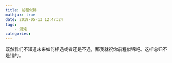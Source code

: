 ```yaml
---
title: 前程似锦
mathjax: true
date: 2019-05-13 12:47:24
tags:
    - 混沌
categories:
---
```

既然我们不知道未来如何相遇或者还是不遇，那我就祝你前程似锦吧。这样总归不是错的。